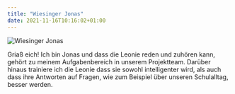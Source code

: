 ```yaml
---
title: "Wiesinger Jonas"
date: 2021-11-16T10:16:02+01:00
---
```


![Wiesinger Jonas](./../../../images/wiesinger.jpg)

Griaß eich! Ich bin Jonas und dass die Leonie reden und zuhören kann, gehört zu meinem Aufgabenbereich in unserem Projektteam. Darüber hinaus trainiere ich die Leonie dass sie sowohl intelligenter wird, als auch dass ihre Antworten auf Fragen, wie zum Beispiel über unseren Schulalltag, besser werden.

